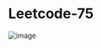# Leetcode-75


![image](https://user-images.githubusercontent.com/76994779/177750684-6b60274d-32f3-4074-9670-b9733130a816.png)
